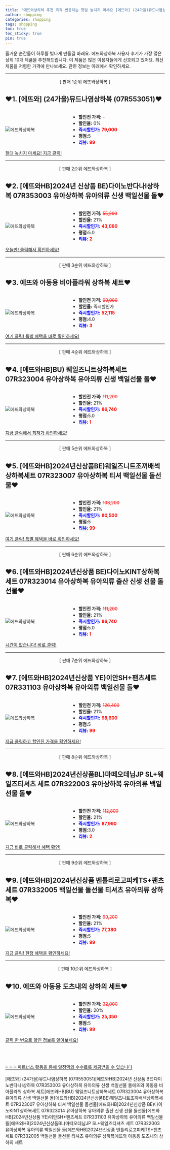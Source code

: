```yaml
---
title: "에뜨와상하복 추천 즉각 반응하는 핫딜 놓치지 마세요 [에뜨와] (24가을)뮤드나염상하복 (07R553051)"
author: shopping
categories: shopping
tags: shopping
toc: true
toc_sticky: true
pin: true
---
```

즐거운 순간들이 하루를 빛나게 만들길 바래요.  에뜨와상하복 사용자 후기가 가장 많은 상위 10개 제품을 추천해드립니다. 이 제품은 많은 이용자들에게 선호되고 있어요. 최신 제품을 저렴한 가격에 만나보세요. 관련 정보는 아래에서 확인하세요.

---
<p class="toplist" style="margin: 0 auto; display: block; width: fit-content;">[ 판매 1순위 에뜨와상하복 ]</p>

<h2><strong>❤️1. [에뜨와] (24가을)뮤드나염상하복 (07R553051)❤️</strong></h2>

<div style="display: flex; align-items: center;">
    <div style="flex: 0.4;">
        <img src="https://thumbnail8.coupangcdn.com/thumbnails/remote/230x230ex/image/vendor_inventory/80c8/c0827963ef10a39f0d5f22e9e4444ac0c53abc993d0b30252118a9f5da47.jpg" alt="에뜨와상하복" style="max-width: 100%;">
    </div>
    <div style="flex: 0.6; margin-left: 10px;">
        <ul>
            <li><strong>할인전 가격:</strong> <del style="color: red;">-</del></li>
            <li><strong>할인율:</strong> 0%</li>
            <li><span style='color:blue'><strong>즉시할인가:</strong></span> <span style='color:red'><strong>79,000</strong></span></li>
            <li><strong>평점:</strong>5</li>
            <li><span style='color:blue'><strong>리뷰:</strong></span> <span style='color:red'><strong>99</strong></span></li>
        </ul>
    </div>
</div>
<div class="center">
    <a href="https://selin100587001.github.io?lptag=AF9450613&subid=githubio&pageKey=8217854098&traceid=V0-153&itemId=23610430695&vendorItemId=90636088617" class="myButton">
        절대 놓치지 마세요! 지금 클릭!
    </a>
</div>


---
<p class="toplist" style="margin: 0 auto; display: block; width: fit-content;">[ 판매 2순위 에뜨와상하복 ]</p>

<h2><strong>❤️2. [에뜨와HB]2024년 신상품 BE)다이노반다나I상하복 07R353003 유아상하복 유아의류 신생 백일선물 돌❤️</strong></h2>

<div style="display: flex; align-items: center;">
    <div style="flex: 0.4;">
        <img src="https://thumbnail6.coupangcdn.com/thumbnails/remote/230x230ex/image/vendor_inventory/de23/bf67839e234cbb0d87b171fc38328188f51f4d7d2e1b2427ee093ad24777.jpg" alt="에뜨와상하복" style="max-width: 100%;">
    </div>
    <div style="flex: 0.6; margin-left: 10px;">
        <ul>
            <li><strong>할인전 가격:</strong> <del style="color: red;">55,200</del></li>
            <li><strong>할인율:</strong> 21%</li>
            <li><span style='color:blue'><strong>즉시할인가:</strong></span> <span style='color:red'><strong>43,060</strong></span></li>
            <li><strong>평점:</strong>5.0</li>
            <li><span style='color:blue'><strong>리뷰:</strong></span> <span style='color:red'><strong>2</strong></span></li>
        </ul>
    </div>
</div>
<div class="center">
    <a href="https://selin100587001.github.io?lptag=AF9450613&subid=githubio&pageKey=7889975958&traceid=V0-153&itemId=21598362691&vendorItemId=88649883291" class="myButton">
        오늘만! 클릭해서 확인하세요!
    </a>
</div>


---
<p class="toplist" style="margin: 0 auto; display: block; width: fit-content;">[ 판매 3순위 에뜨와상하복 ]</p>

<h2><strong>❤️3. 에뜨와 아동용 비아플라워 상하복 세트❤️</strong></h2>

<div style="display: flex; align-items: center;">
    <div style="flex: 0.4;">
        <img src="https://thumbnail8.coupangcdn.com/thumbnails/remote/230x230ex/image/retail/images/2023/12/26/18/9/71316938-7f6d-4e12-b6d7-388fef9c1bf8.jpg" alt="에뜨와상하복" style="max-width: 100%;">
    </div>
    <div style="flex: 0.6; margin-left: 10px;">
        <ul>
            <li><strong>할인전 가격:</strong> <del style="color: red;">99,000</del></li>
            <li><strong>할인율:</strong> 즉시할인가</li>
            <li><span style='color:blue'><strong>즉시할인가:</strong></span> <span style='color:red'><strong>52,115</strong></span></li>
            <li><strong>평점:</strong>4.0</li>
            <li><span style='color:blue'><strong>리뷰:</strong></span> <span style='color:red'><strong>3</strong></span></li>
        </ul>
    </div>
</div>
<div class="center">
    <a href="https://selin100587001.github.io?lptag=AF9450613&subid=githubio&pageKey=7727051625&traceid=V0-153&itemId=20753548428&vendorItemId=88176508509" class="myButton">
        여기 클릭! 특별 혜택을 바로 확인하세요!
    </a>
</div>


---
<p class="toplist" style="margin: 0 auto; display: block; width: fit-content;">[ 판매 4순위 에뜨와상하복 ]</p>

<h2><strong>❤️4. [에뜨와HB]BU) 웨일즈니트상하복세트 07R323004 유아상하복 유아의류 신생 백일선물 돌❤️</strong></h2>

<div style="display: flex; align-items: center;">
    <div style="flex: 0.4;">
        <img src="https://thumbnail9.coupangcdn.com/thumbnails/remote/230x230ex/image/vendor_inventory/3db4/b6406a15becbf608bd47ac5254cf082cb5093d2146ba9cdeec7823c8d551.jpg" alt="에뜨와상하복" style="max-width: 100%;">
    </div>
    <div style="flex: 0.6; margin-left: 10px;">
        <ul>
            <li><strong>할인전 가격:</strong> <del style="color: red;">111,200</del></li>
            <li><strong>할인율:</strong> 21%</li>
            <li><span style='color:blue'><strong>즉시할인가:</strong></span> <span style='color:red'><strong>86,740</strong></span></li>
            <li><strong>평점:</strong>5.0</li>
            <li><span style='color:blue'><strong>리뷰:</strong></span> <span style='color:red'><strong>1</strong></span></li>
        </ul>
    </div>
</div>
<div class="center">
    <a href="https://selin100587001.github.io?lptag=AF9450613&subid=githubio&pageKey=7889828910&traceid=V0-153&itemId=21597705706&vendorItemId=88649229873" class="myButton">
        지금 클릭해서 최저가 확인하세요!
    </a>
</div>


---
<p class="toplist" style="margin: 0 auto; display: block; width: fit-content;">[ 판매 5순위 에뜨와상하복 ]</p>

<h2><strong>❤️5. [에뜨와HB]2024년신상품BE)웨일즈니트조끼배섹상하복세트 07R323007 유아상하복 티셔 백일선물 돌선물❤️</strong></h2>

<div style="display: flex; align-items: center;">
    <div style="flex: 0.4;">
        <img src="https://thumbnail9.coupangcdn.com/thumbnails/remote/230x230ex/image/vendor_inventory/4a61/d382836d03f862202a0057363c7de356f947c211874103ebabca98b99d1a.jpg" alt="에뜨와상하복" style="max-width: 100%;">
    </div>
    <div style="flex: 0.6; margin-left: 10px;">
        <ul>
            <li><strong>할인전 가격:</strong> <del style="color: red;">103,200</del></li>
            <li><strong>할인율:</strong> 21%</li>
            <li><span style='color:blue'><strong>즉시할인가:</strong></span> <span style='color:red'><strong>80,500</strong></span></li>
            <li><strong>평점:</strong>5</li>
            <li><span style='color:blue'><strong>리뷰:</strong></span> <span style='color:red'><strong>99</strong></span></li>
        </ul>
    </div>
</div>
<div class="center">
    <a href="https://selin100587001.github.io?lptag=AF9450613&subid=githubio&pageKey=7969150682&traceid=V0-153&itemId=22066216726&vendorItemId=89113362313" class="myButton">
        여기 클릭! 특별 혜택을 바로 확인하세요!
    </a>
</div>


---
<p class="toplist" style="margin: 0 auto; display: block; width: fit-content;">[ 판매 6순위 에뜨와상하복 ]</p>

<h2><strong>❤️6. [에뜨와HB]2024년신상품 BE)다이노KINT상하복세트 07R323014 유아상하복 유아의류 출산 신생 선물 돌선물❤️</strong></h2>

<div style="display: flex; align-items: center;">
    <div style="flex: 0.4;">
        <img src="https://thumbnail10.coupangcdn.com/thumbnails/remote/230x230ex/image/vendor_inventory/b904/abeec98c5d8c09cc18bf3e48d7d7ae3623d05267137a1446309057f2dfb4.jpg" alt="에뜨와상하복" style="max-width: 100%;">
    </div>
    <div style="flex: 0.6; margin-left: 10px;">
        <ul>
            <li><strong>할인전 가격:</strong> <del style="color: red;">111,200</del></li>
            <li><strong>할인율:</strong> 21%</li>
            <li><span style='color:blue'><strong>즉시할인가:</strong></span> <span style='color:red'><strong>86,740</strong></span></li>
            <li><strong>평점:</strong>5.0</li>
            <li><span style='color:blue'><strong>리뷰:</strong></span> <span style='color:red'><strong>1</strong></span></li>
        </ul>
    </div>
</div>
<div class="center">
    <a href="https://selin100587001.github.io?lptag=AF9450613&subid=githubio&pageKey=7956462462&traceid=V0-153&itemId=21983469574&vendorItemId=89031076407" class="myButton">
        시간이 없습니다! 바로 클릭!
    </a>
</div>


---
<p class="toplist" style="margin: 0 auto; display: block; width: fit-content;">[ 판매 7순위 에뜨와상하복 ]</p>

<h2><strong>❤️7. [에뜨와HB]2024년신상품 YE)이안SH+팬츠세트 07R331103 유아상하복 유아의류 백일선물 돌❤️</strong></h2>

<div style="display: flex; align-items: center;">
    <div style="flex: 0.4;">
        <img src="https://thumbnail7.coupangcdn.com/thumbnails/remote/230x230ex/image/vendor_inventory/1122/c6514adb3e0fea8ef4260d612c0898bf5ac4961428976f899c9e65585ae2.jpg" alt="에뜨와상하복" style="max-width: 100%;">
    </div>
    <div style="flex: 0.6; margin-left: 10px;">
        <ul>
            <li><strong>할인전 가격:</strong> <del style="color: red;">126,400</del></li>
            <li><strong>할인율:</strong> 21%</li>
            <li><span style='color:blue'><strong>즉시할인가:</strong></span> <span style='color:red'><strong>98,600</strong></span></li>
            <li><strong>평점:</strong>5</li>
            <li><span style='color:blue'><strong>리뷰:</strong></span> <span style='color:red'><strong>99</strong></span></li>
        </ul>
    </div>
</div>
<div class="center">
    <a href="https://selin100587001.github.io?lptag=AF9450613&subid=githubio&pageKey=8026052932&traceid=V0-153&itemId=22431676392&vendorItemId=89476313862" class="myButton">
        지금 클릭하고 할인된 가격을 확인하세요!
    </a>
</div>


---
<p class="toplist" style="margin: 0 auto; display: block; width: fit-content;">[ 판매 8순위 에뜨와상하복 ]</p>

<h2><strong>❤️8. [에뜨와HB]2024년신상품BL)마떼오데님JP SL+웨일즈티셔츠 세트 07R322003 유아상하복 유아의류 백일선물 돌❤️</strong></h2>

<div style="display: flex; align-items: center;">
    <div style="flex: 0.4;">
        <img src="https://thumbnail7.coupangcdn.com/thumbnails/remote/230x230ex/image/vendor_inventory/a405/3460b75cfc4f5f7903340dace06bfb6d7e4bd89181154efe17dc99f8cec5.jpg" alt="에뜨와상하복" style="max-width: 100%;">
    </div>
    <div style="flex: 0.6; margin-left: 10px;">
        <ul>
            <li><strong>할인전 가격:</strong> <del style="color: red;">112,800</del></li>
            <li><strong>할인율:</strong> 21%</li>
            <li><span style='color:blue'><strong>즉시할인가:</strong></span> <span style='color:red'><strong>87,990</strong></span></li>
            <li><strong>평점:</strong>3.0</li>
            <li><span style='color:blue'><strong>리뷰:</strong></span> <span style='color:red'><strong>2</strong></span></li>
        </ul>
    </div>
</div>
<div class="center">
    <a href="https://selin100587001.github.io?lptag=AF9450613&subid=githubio&pageKey=7875553228&traceid=V0-153&itemId=21524631818&vendorItemId=88578038563" class="myButton">
        지금 바로 클릭해서 혜택 확인!
    </a>
</div>


---
<p class="toplist" style="margin: 0 auto; display: block; width: fit-content;">[ 판매 9순위 에뜨와상하복 ]</p>

<h2><strong>❤️9. [에뜨와HB]2024년신상품 벤틀리로고피케TS+팬츠세트 07R332005 백일선물 돌선물 티셔츠 유아의류 상하복❤️</strong></h2>

<div style="display: flex; align-items: center;">
    <div style="flex: 0.4;">
        <img src="https://thumbnail9.coupangcdn.com/thumbnails/remote/230x230ex/image/vendor_inventory/4765/60a494d7b5a76177ddf87f8d02c629d32ab8c3d6335f3678c288f53eaa1f.jpg" alt="에뜨와상하복" style="max-width: 100%;">
    </div>
    <div style="flex: 0.6; margin-left: 10px;">
        <ul>
            <li><strong>할인전 가격:</strong> <del style="color: red;">99,200</del></li>
            <li><strong>할인율:</strong> 21%</li>
            <li><span style='color:blue'><strong>즉시할인가:</strong></span> <span style='color:red'><strong>77,380</strong></span></li>
            <li><strong>평점:</strong>5</li>
            <li><span style='color:blue'><strong>리뷰:</strong></span> <span style='color:red'><strong>99</strong></span></li>
        </ul>
    </div>
</div>
<div class="center">
    <a href="https://selin100587001.github.io?lptag=AF9450613&subid=githubio&pageKey=8008368349&traceid=V0-153&itemId=22332965751&vendorItemId=89378261631" class="myButton">
        지금 클릭! 한정 혜택을 확인하세요!
    </a>
</div>


---
<p class="toplist" style="margin: 0 auto; display: block; width: fit-content;">[ 판매 10순위 에뜨와상하복 ]</p>

<h2><strong>❤️10. 에뜨와 아동용 도츠내의 상하의 세트❤️</strong></h2>

<div style="display: flex; align-items: center;">
    <div style="flex: 0.4;">
        <img src="https://thumbnail7.coupangcdn.com/thumbnails/remote/230x230ex/image/retail/images/2024/06/25/17/3/d20a875d-4beb-438e-a3be-f5d7a236c833.jpg" alt="에뜨와상하복" style="max-width: 100%;">
    </div>
    <div style="flex: 0.6; margin-left: 10px;">
        <ul>
            <li><strong>할인전 가격:</strong> <del style="color: red;">32,000</del></li>
            <li><strong>할인율:</strong> 20%</li>
            <li><span style='color:blue'><strong>즉시할인가:</strong></span> <span style='color:red'><strong>25,350</strong></span></li>
            <li><strong>평점:</strong>5</li>
            <li><span style='color:blue'><strong>리뷰:</strong></span> <span style='color:red'><strong>99</strong></span></li>
        </ul>
    </div>
</div>
<div class="center">
    <a href="https://selin100587001.github.io?lptag=AF9450613&subid=githubio&pageKey=8188212386&traceid=V0-153&itemId=23422613884&vendorItemId=90449640563" class="myButton">
        클릭 한 번으로 할인 정보를 알아보세요!
    </a>
</div>

<br><br><br>[💦 💦 💦 파트너스 활동을 통해 일정액의 수수료를 제공받을 수 있습니다](https://link.coupang.com/a/bcpT2c)<br><br>[에뜨와] (24가을)뮤드나염상하복 (07R553051)[에뜨와HB]2024년 신상품 BE)다이노반다나I상하복 07R353003 유아상하복 유아의류 신생 백일선물 돌에뜨와 아동용 비아플라워 상하복 세트[에뜨와HB]BU) 웨일즈니트상하복세트 07R323004 유아상하복 유아의류 신생 백일선물 돌[에뜨와HB]2024년신상품BE)웨일즈니트조끼배섹상하복세트 07R323007 유아상하복 티셔 백일선물 돌선물[에뜨와HB]2024년신상품 BE)다이노KINT상하복세트 07R323014 유아상하복 유아의류 출산 신생 선물 돌선물[에뜨와HB]2024년신상품 YE)이안SH+팬츠세트 07R331103 유아상하복 유아의류 백일선물 돌[에뜨와HB]2024년신상품BL)마떼오데님JP SL+웨일즈티셔츠 세트 07R322003 유아상하복 유아의류 백일선물 돌[에뜨와HB]2024년신상품 벤틀리로고피케TS+팬츠세트 07R332005 백일선물 돌선물 티셔츠 유아의류 상하복에뜨와 아동용 도츠내의 상하의 세트